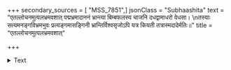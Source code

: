 +++
secondary_sources = [ "MSS_7851",]
jsonClass = "Subhaashita"
text = "एतल्लोचनमुत्पलभ्रमवशात् पद्मभ्रमादाननं भ्रान्त्या बिम्बफलस्य चाजनि दधद्वामाधरो वेधसा।  \nतस्याः सत्यमनङ्गविभ्रमभुवः प्रत्यङ्गमासङ्गिनी भ्रान्तिर्विश्वसृजोऽपि यत्र कियती तत्रास्मदादेर्मतिः॥"
title = "एतल्लोचनमुत्पलभ्रमवशात्"

+++

<details><summary>Text</summary>

एतल्लोचनमुत्पलभ्रमवशात् पद्मभ्रमादाननं भ्रान्त्या बिम्बफलस्य चाजनि दधद्वामाधरो वेधसा।  
तस्याः सत्यमनङ्गविभ्रमभुवः प्रत्यङ्गमासङ्गिनी भ्रान्तिर्विश्वसृजोऽपि यत्र कियती तत्रास्मदादेर्मतिः॥
</details>
